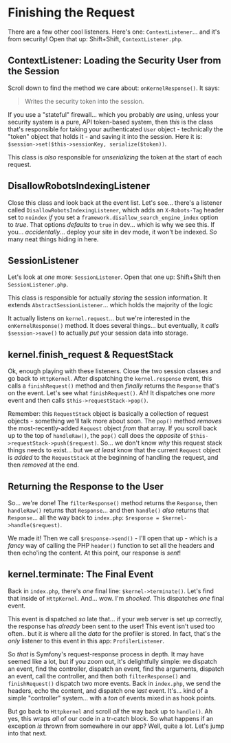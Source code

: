 # Finishing the Request

There are a few other cool listeners. Here's one: `ContextListener`... and it's
from security! Open that up: Shift+Shift, `ContextListener.php`.

## ContextListener: Loading the Security User from the Session

Scroll down to find the method we care about: `onKernelResponse()`. It says:

> Writes the security token into the session.

If you use a "stateful" firewall... which you probably *are* using, unless your
security system is a pure, API token-based system, then *this* is the class that's
responsible for taking your authenticated `User` object - technically the "token"
object that holds it - and saving it into the session. Here it is:
`$session->set($this->sessionKey, serialize($token))`.

This class is *also* responsible for *unserializing* the token at the start of
each request.

## DisallowRobotsIndexingListener

Close this class and look back at the event list. Let's see... there's a listener
called `DisallowRobotsIndexingListener`, which adds an `X-Robots-Tag` header set
to `noindex` *if* you set a `framework.disallow_search_engine_index` option to
*true*. That options *defaults* to `true` in dev... which is why we see this. If
you... *accidentally*... deploy your site in dev mode, it won't be indexed. *So*
many neat things hiding in here.

## SessionListener

Let's look at *one* more: `SessionListener`. Open that one up: Shift+Shift then
`SessionListener.php`.

This class is responsible for actually *storing* the session information. It
extends `AbstractSessionListener`... which holds the majority of the logic

It actually listens on `kernel.request`... but we're interested in the
`onKernelResponse()` method. It does several things... but eventually, it *calls*
`$session->save()` to actually *put* your session data into storage.

## kernel.finish_request & RequestStack

Ok, enough playing with these listeners. Close the two session classes and go
back to `HttpKernel`. After dispatching the `kernel.response` event, this calls
a `finishRequest()` method and then *finally* returns the `Response` that's on the
event. Let's see what `finishRequest()`. Ah! It dispatches one *more* event and
then calls `$this->requestStack->pop()`.

Remember: this `RequestStack` object is basically a collection of request objects -
something we'll talk more about soon. The `pop()` method *removes* the
most-recently-added `Request` object *from* that array. If you scroll back up to
the top of `handleRaw()`, the `pop()` call does the *opposite* of
`$this->requestStack->push($request)`. So... we don't know *why* this request
stack things needs to exist... but we *at least* know that the current `Request`
object is *added* to the `RequestStack` at the beginning of handling the request,
and then *removed* at the end.

## Returning the Response to the User

So... we're done! The `filterResponse()` method returns the `Response`, then
`handleRaw()` returns that `Response`... and then `handle()` *also* returns that
`Response`... all the way back to `index.php`: `$response = $kernel->handle($request)`.

We made it! Then we call `$response->send()` - I'll open that up - which is a *fancy*
way of calling the PHP `header()` function to set all the headers and then
echo'ing the content. At this point, our response is *sent*!

## kernel.terminate: The Final Event

Back in `index.php`, there's *one* final line: `$kernel->terminate()`. Let's
find that inside of `HttpKernel`. And... wow. I'm *shocked*. This dispatches
*one* final event.

This event is dispatched *so* late that... if your web server is set up correctly,
the response has *already* been sent to the user! This event isn't used too often..
but it *is* where all the *data* for the profiler is stored. In fact, that's the
*only* listener to this event in this app: `ProfilerListener`.

So *that* is Symfony's request-response process in depth. It may have seemed like
a lot, but if you zoom out, it's delightfully simple: we dispatch an event, find
the controller, dispatch an event, find the arguments, dispatch an event, call
the controller, and then both `filterResponse()` and `finishRequest()` dispatch
two more events. Back in `index.php`, we send the headers, echo the content, and
dispatch one *last* event. It's... kind of a simple "controller" system... with
a *ton* of events mixed in as hook points.

But go back to `Httpkernel` and scroll *all* the way back up to `handle()`. Ah
yes, this wraps *all* of our code in a tr-catch block. So what happens if an
exception *is* thrown from somewhere in our app? Well, quite a lot. Let's jump
into that next.
